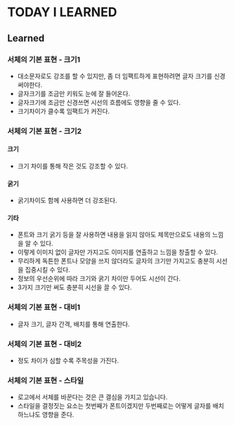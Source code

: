 # TODAY I LEARNED

## Learned

### 서체의 기본 표현 - 크기1

- 대소문자로도 강조를 할 수 있지만, 좀 더 임팩트하게 표현하려면 글자 크기를 신경써야한다.
- 글자크기를 조금만 키워도 눈에 잘 들어온다.
- 글자크기에 조금만 신경쓰면 시선의 흐름에도 영향을 줄 수 있다.
- 크기차이가 클수록 임팩트가 커진다.

### 서체의 기본 표현 - 크기2

#### 크기

- 크기 차이를 통해 작은 것도 강조할 수 있다.

#### 굵기

- 굵기차이도 함께 사용하면 더 강조된다.

#### 기타

- 폰트와 크기 굵기 등을 잘 사용하면 내용을 읽지 않아도 제목만으로도 내용의 느낌을 알 수 있다.
- 이렇게 이미지 없이 글자만 가지고도 이미지를 연출하고 느낌을 창출할 수 있다.
- 무리하게 독튼한 폰트나 모양을 쓰지 않더라도 글자의 크기만 가지고도 충분히 시선을 집중시킬 수 있다.
- 정보의 우선순위에 따라 크기와 굵기 차이만 두어도 시선이 간다.
- 3가지 크기만 써도 충분히 시선을 끌 수 있다.

### 서체의 기본 표현 - 대비1

- 글자 크기, 글자 간격, 배치를 통해 연출한다.

### 서체의 기본 표현 - 대비2

- 정도 차이가 심할 수록 주목성을 가진다.

### 서체의 기본 표현 - 스타일

- 로고에서 서체를 바꾼다는 것은 큰 결심을 가지고 있습니다.
- 스타일을 결정짓는 요소는 첫번째가 폰트이겠지만 두번째로는 어떻게 글자를 배치하느냐도 영향을 준다.


